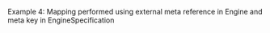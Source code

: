 Example 4:
Mapping performed using external meta reference in Engine and meta key in EngineSpecification